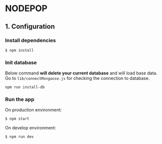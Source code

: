 # NODEPOP

## 1. Configuration

### Install dependencies
```shell
$ npm install
```

### Init database
Below command **will delete your current database** and will load base data. Go to `lib/connectMongoose.js` for checking the connection to database.
```shell
npm run install-db
```

### Run the app
On production environment:
```shell
$ npm start
```

On develop environment:
```shell
$ npm run dev
```